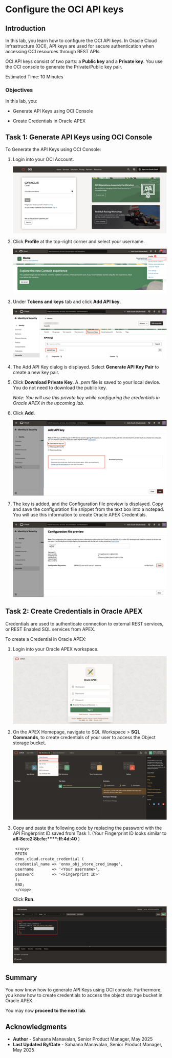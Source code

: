# Configure the OCI API keys

## Introduction

In this lab, you learn how to configure the OCI API keys. In Oracle Cloud Infrastructure (OCI), API keys are used for secure authentication when accessing OCI resources through REST APIs.

OCI API keys consist of two parts: a **Public key** and a **Private key**. You use the OCI console to generate the Private/Public key pair.

Estimated Time: 10 Minutes

### Objectives

In this lab, you:

- Generate API Keys using OCI Console

- Create Credentials in Oracle APEX

## Task 1: Generate API Keys using OCI Console

To Generate the API Keys using OCI Console:

1. Login into your OCI Account.

   ![Add API Key](images/oci-login.png " ")

2. Click **Profile** at the top-right corner and select your username.

    ![Profile Menu](images/profile.png " ")

3. Under **Tokens and keys** tab and click **Add API key**.

    ![Add API Key](images/api-keys.png " ")

4. The Add API Key dialog is displayed. Select **Generate API Key Pair** to create a new key pair.

5. Click **Download Private Key**. A *.pem* file is saved to your local device. You do not need to download the public key.

   *Note: You will use this private key while configuring the credentials in Oracle APEX in the upcoming lab.*

6. Click **Add**.

    ![Profile Menu](images/add-api-key.png " ")

7. The key is added, and the Configuration file preview is displayed. Copy and save the configuration file snippet from the text box into a notepad. You will use this information to create Oracle APEX Credentials.

    ![Profile Menu](images/configuration-preview.png " ")

## Task 2: Create Credentials in Oracle APEX

 Credentials are used to authenticate connection to external REST services, or REST Enabled SQL services from APEX.

To create a Credential in Oracle APEX:

1. Login into your Oracle APEX workspace.

   ![Login into your APEX account](images/apex-login.png " ")

2. On the APEX Homepage, navigate to SQL Workspace > **SQL Commands**, to create credentials of your user to access the Object storage bucket.

    ![SQL Commands](images/sql-commands.png " ")

3. Copy and paste the following code by replacing the password with the API Fingerprint ID saved from Task 1. (Your Fingerprint ID looks similar to **a8:8e:c2:8b:fe:\*\*\*\*:ff:4d:40** )

    ```
     <copy>
     BEGIN
     dbms_cloud.create_credential (
     credential_name => 'onnx_obj_store_cred_image',
     username        => '<Your username>',
     password        => '<Fingerprint ID>'
     );
     END;
     </copy>
    ```

    Click **Run**.

   ![Create Credentials](images/create-creds.png " ")

## Summary

You now know how to generate API Keys using OCI console. Furthermore, you know how to create credentials to access the object storage bucket in Oracle APEX.

You may now **proceed to the next lab**.

## Acknowledgments

- **Author** - Sahaana Manavalan, Senior Product Manager, May 2025
- **Last Updated By/Date** - Sahaana Manavalan, Senior Product Manager, May 2025

